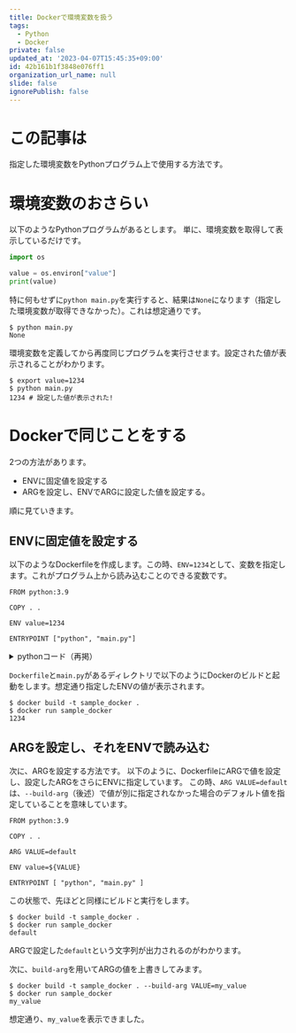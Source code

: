 ```yaml
---
title: Dockerで環境変数を扱う
tags:
  - Python
  - Docker
private: false
updated_at: '2023-04-07T15:45:35+09:00'
id: 42b161b1f3848e076ff1
organization_url_name: null
slide: false
ignorePublish: false
---
```

# この記事は
指定した環境変数をPythonプログラム上で使用する方法です。

# 環境変数のおさらい
以下のようなPythonプログラムがあるとします。
単に、環境変数を取得して表示しているだけです。
```python:main.py
import os

value = os.environ["value"]
print(value)
```

特に何もせずに`python main.py`を実行すると、結果は`None`になります（指定した環境変数が取得できなかった）。これは想定通りです。
```shell
$ python main.py
None
```
環境変数を定義してから再度同じプログラムを実行させます。設定された値が表示されることがわかります。
```
$ export value=1234
$ python main.py
1234 # 設定した値が表示された!
```

# Dockerで同じことをする
2つの方法があります。
* ENVに固定値を設定する
* ARGを設定し、ENVでARGに設定した値を設定する。

順に見ていきます。

## ENVに固定値を設定する
以下のようなDockerfileを作成します。この時、`ENV=1234`として、変数を指定します。これがプログラム上から読み込むことのできる変数です。
```docker
FROM python:3.9

COPY . .

ENV value=1234

ENTRYPOINT ["python", "main.py"]

```

<details><summary>pythonコード（再掲）</summary>

```python:main.py
import os

value = os.environ["value"]
print(value)
```
</details>

`Dockerfile`と`main.py`があるディレクトリで以下のようにDockerのビルドと起動をします。想定通り指定したENVの値が表示されます。
```shell
$ docker build -t sample_docker .
$ docker run sample_docker
1234
```

## ARGを設定し、それをENVで読み込む
次に、ARGを設定する方法です。
以下のように、DockerfileにARGで値を設定し、設定したARGをさらにENVに指定しています。
この時、`ARG VALUE=default`は、`--build-arg`（後述）で値が別に指定されなかった場合のデフォルト値を指定していることを意味しています。
```docker
FROM python:3.9

COPY . .

ARG VALUE=default

ENV value=${VALUE}

ENTRYPOINT [ "python", "main.py" ]
```
この状態で、先ほどと同様にビルドと実行をします。
```
$ docker build -t sample_docker .
$ docker run sample_docker
default
```
ARGで設定した`default`という文字列が出力されるのがわかります。

次に、`build-arg`を用いてARGの値を上書きしてみます。

```shell
$ docker build -t sample_docker . --build-arg VALUE=my_value
$ docker run sample_docker
my_value
```

想定通り、`my_value`を表示できました。
